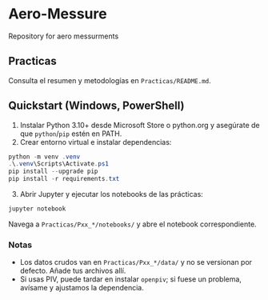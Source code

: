 # Aero-Messure
Repository for aero messurments


## Practicas
Consulta el resumen y metodologías en `Practicas/README.md`.

## Quickstart (Windows, PowerShell)

1. Instalar Python 3.10+ desde Microsoft Store o python.org y asegúrate de que `python`/`pip` estén en PATH.
2. Crear entorno virtual e instalar dependencias:

```powershell
python -m venv .venv
.\.venv\Scripts\Activate.ps1
pip install --upgrade pip
pip install -r requirements.txt
```

3. Abrir Jupyter y ejecutar los notebooks de las prácticas:

```powershell
jupyter notebook
```

Navega a `Practicas/Pxx_*/notebooks/` y abre el notebook correspondiente.

### Notas
- Los datos crudos van en `Practicas/Pxx_*/data/` y no se versionan por defecto. Añade tus archivos allí.
- Si usas PIV, puede tardar en instalar `openpiv`; si fuese un problema, avísame y ajustamos la dependencia.
